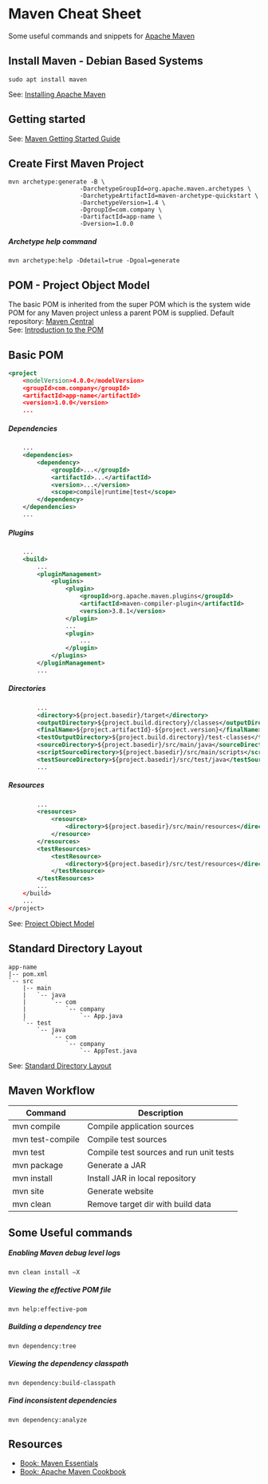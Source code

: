 Maven Cheat Sheet
=================
Some useful commands and snippets for [Apache Maven](https://maven.apache.org/)

Install Maven - Debian Based Systems
------------------------------------
    sudo apt install maven
See: [Installing Apache Maven](https://maven.apache.org/install.html)

Getting started
---------------
See: [Maven Getting Started Guide](https://maven.apache.org/guides/getting-started/index.html)

## Create First Maven Project
```code
mvn archetype:generate -B \
                    -DarchetypeGroupId=org.apache.maven.archetypes \
                    -DarchetypeArtifactId=maven-archetype-quickstart \
                    -DarchetypeVersion=1.4 \
                    -DgroupId=com.company \
                    -DartifactId=app-name \
                    -Dversion=1.0.0
```
##### Archetype help command
    mvn archetype:help -Ddetail=true -Dgoal=generate

POM - Project Object Model
--------------------------
The basic POM is inherited from the super POM which is the system wide POM for any Maven project unless a parent POM is supplied. Default repository: [Maven Central](http://repo.maven.apache.org/maven2)  
See: [Introduction to the POM](https://maven.apache.org/guides/introduction/introduction-to-the-pom.html)

## Basic POM
```xml
<project 
    <modelVersion>4.0.0</modelVersion>
    <groupId>com.company</groupId>
    <artifactId>app-name</artifactId>
    <version>1.0.0</version>
    ...
```
##### Dependencies
```xml
    ...
    <dependencies>
        <dependency>
            <groupId>...</groupId>
            <artifactId>...</artifactId>
            <version>...</version>
            <scope>compile|runtime|test</scope>
        </dependency>
    </dependencies>
    ...
```
##### Plugins
```xml
    ...
    <build>
        ...
        <pluginManagement>
            <plugins>
                <plugin>
                    <groupId>org.apache.maven.plugins</groupId>
                    <artifactId>maven-compiler-plugin</artifactId>
                    <version>3.8.1</version>
                </plugin>
                ...
                <plugin>
                    ...
                </plugin> 
            </plugins>
        </pluginManagement>
        ...
```
##### Directories
```xml
        ...
        <directory>${project.basedir}/target</directory>
        <outputDirectory>${project.build.directory}/classes</outputDirectory>
        <finalName>${project.artifactId}-${project.version}</finalName>
        <testOutputDirectory>${project.build.directory}/test-classes</testOutputDirectory>
        <sourceDirectory>${project.basedir}/src/main/java</sourceDirectory>
        <scriptSourceDirectory>${project.basedir}/src/main/scripts</scriptSourceDirectory>
        <testSourceDirectory>${project.basedir}/src/test/java</testSourceDirectory>
        ...
```
##### Resources
```xml
        ...
        <resources>
            <resource>
                <directory>${project.basedir}/src/main/resources</directory>
            </resource>
        </resources>
        <testResources>
            <testResource>
                <directory>${project.basedir}/src/test/resources</directory>
            </testResource>
        </testResources>
        ...
    </build>
    ...
</project>
```
See: [Project Object Model](http://maven.apache.org/pom.html)

Standard Directory Layout
-------------------------
```code
app-name
|-- pom.xml
`-- src
    |-- main
    |   `-- java
    |       `-- com
    |           `-- company
    |               `-- App.java
    `-- test
        `-- java
            `-- com
                `-- company
                    `-- AppTest.java
```
See: [Standard Directory Layout](https://maven.apache.org/guides/introduction/introduction-to-the-standard-directory-layout.html)

Maven Workflow
--------------
| Command | Description |
| --- | --- |
| mvn compile | Compile application sources | 
| mvn test-compile | Compile test sources |
| mvn test | Compile test sources and run unit tests |
| mvn package | Generate a JAR | N/A |
| mvn install | Install JAR in local repository |
| mvn site | Generate website | N/A |
| mvn clean | Remove target dir with build data |

Some Useful commands
--------------------
##### Enabling Maven debug level logs
    mvn clean install –X
##### Viewing the effective POM file
    mvn help:effective-pom
##### Building a dependency tree
    mvn dependency:tree
##### Viewing the dependency classpath
    mvn dependency:build-classpath
##### Find inconsistent dependencies
    mvn dependency:analyze

Resources
---------
* [Book: Maven Essentials](https://www.amazon.com/Maven-Essentials-Prabath-Siriwardena/dp/178398676X)
* [Book: Apache Maven Cookbook](https://www.amazon.com/Apache-Maven-Cookbook-Raghuram-Bharathan/dp/1785286129)
